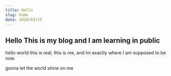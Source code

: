```yaml
---
title: Hello
slug: home
date: 2020/03/15
---
```


## Hello This is my blog and I am learning in public
hello world this is real, this is me, and Im exactly where I am supposed to be now. 

gonna let the world shine on me 